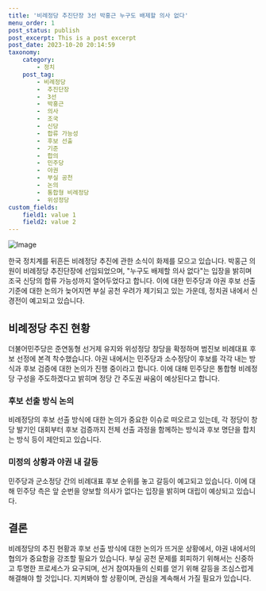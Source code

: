 ```yaml
---
title: '비례정당 추진단장 3선 박홍근 누구도 배제할 의사 없다'
menu_order: 1
post_status: publish
post_excerpt: This is a post excerpt
post_date: 2023-10-20 20:14:59
taxonomy:
    category:
        - 정치
    post_tag:
        - 비례정당
        -  추진단장
        -  3선
        -  박홍근
        -  의사
        -  조국
        -  신당
        -  합류 가능성
        -  후보 선출
        -  기준
        -  합의
        -  민주당
        -  야권
        -  부실 공천
        -  논의
        -  통합형 비례정당
        -  위성정당
custom_fields:
    field1: value 1
    field2: value 2
---
```


![Image](https://imgnews.pstatic.net/image/020/2024/02/07/0003546922_001_20240207033701045.jpg?type=w647)


한국 정치계를 뒤흔든 비례정당 추진에 관한 소식이 화제를 모으고 있습니다. 박홍근 의원이 비례정당 추진단장에 선임되었으며, "누구도 배제할 의사 없다"는 입장을 밝히며 조국 신당의 합류 가능성까지 열어두었다고 합니다. 이에 대한 민주당과 야권 후보 선출 기준에 대한 논의가 늦어지면 부실 공천 우려가 제기되고 있는 가운데, 정치권 내에서 신경전이 예고되고 있습니다.

## 비례정당 추진 현황
더불어민주당은 준연동형 선거제 유지와 위성정당 창당을 확정하며 범진보 비례대표 후보 선정에 본격 착수했습니다. 야권 내에서는 민주당과 소수정당이 후보를 각각 내는 방식과 후보 검증에 대한 논의가 진행 중이라고 합니다. 이에 대해 민주당은 통합형 비례정당 구성을 주도하겠다고 밝히며 정당 간 주도권 싸움이 예상된다고 합니다.

### 후보 선출 방식 논의
비례정당의 후보 선출 방식에 대한 논의가 중요한 이슈로 떠오르고 있는데, 각 정당이 창당 발기인 대회부터 후보 검증까지 전체 선출 과정을 함께하는 방식과 후보 명단을 합치는 방식 등이 제안되고 있습니다.

### 미정의 상황과 야권 내 갈등
민주당과 군소정당 간의 비례대표 후보 순위를 놓고 갈등이 예고되고 있습니다. 이에 대해 민주당 측은 앞 순번을 양보할 의사가 없다는 입장을 밝히며 대립이 예상되고 있습니다.

## 결론
비례정당의 추진 현황과 후보 선출 방식에 대한 논의가 뜨거운 상황에서, 야권 내에서의 협의가 중요함을 강조할 필요가 있습니다. 부실 공천 문제를 회피하기 위해서는 신중하고 투명한 프로세스가 요구되며, 선거 참여자들의 신뢰를 얻기 위해 갈등을 조심스럽게 해결해야 할 것입니다. 지켜봐야 할 상황이며, 관심을 계속해서 가질 필요가 있습니다.
